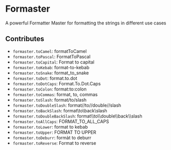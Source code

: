 # Formaster

A powerful Formatter Master for formatting the strings in different use cases

## Contributes

- `formaster.toCamel`: formatToCamel
- `formaster.toPascal`: FormatToPascal
- `formaster.toCapital`: Format to capital
- `formaster.toKebab`: format-to-kebab
- `formaster.toSnake`: format_to_snake
- `formaster.toDot`: format.to.dot
- `formaster.toDotCaps`: Format.To.Dot.Caps
- `formaster.toColon`: format:to:colon
- `formaster.toCommas`: format, to, commas
- `formaster.toSlash`: format/to/slash
- `formaster.toDoubleSlash`: format//to//double//slash
- `formaster.toBackSlash`: format\\to\\back\\slash
- `formaster.toDoubleBackSlash`: format\\\\to\\\\double\\\\back\\\\slash
- `formaster.toAllCaps`: FORMAT_TO_ALL_CAPS
- `formaster.toLower`: format to kebab
- `formaster.toUpper`: FORMAT TO UPPER
- `formaster.toDeburr`: formàt to deburr
- `formaster.toReverse`: Format to reverse
